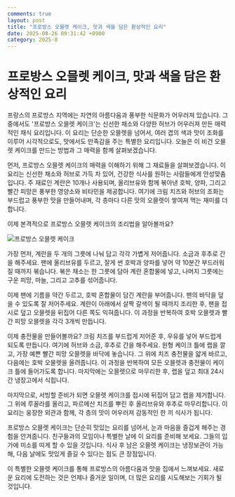 ```yaml
---
comments: true
layout: post
title: "프로방스 오믈렛 케이크, 맛과 색을 담은 환상적인 요리"
date: 2025-08-26 09:31:42 +0900
category: 2025-8
---
```


# 프로방스 오믈렛 케이크, 맛과 색을 담은 환상적인 요리

프랑스의 프로방스 지역에는 자연의 아름다움과 풍부한 식문화가 어우러져 있습니다. 그 중에서도 '프로방스 오믈렛 케이크'는 신선한 채소와 다양한 허브가 어우러져 만든 매력적인 채식 요리입니다. 이 요리는 단순한 오믈렛을 넘어서, 여러 겹의 색과 맛이 조화를 이루어 시각적으로도, 맛에서도 만족감을 주는 특별한 요리입니다. 오늘은 이 비건 오믈렛 케이크를 만드는 방법과 그 매력을 함께 살펴보겠습니다.

먼저, 프로방스 오믈렛 케이크의 매력을 이해하기 위해 그 재료들을 살펴보겠습니다. 이 요리는 신선한 채소와 허브로 가득 차 있어, 건강한 식사를 원하는 사람들에게 안성맞춤입니다. 주 재료인 계란은 10개나 사용되며, 올리브유와 함께 볶아낸 호박, 양파, 그리고 빨간 피망은 풍부한 영양소와 비타민을 제공합니다. 여기에 크림 치즈와 허브의 조화는 부드럽고 풍부한 맛을 만들어내며, 각 층마다 다른 맛의 오믈렛이 쌓여져 먹는 재미를 더합니다.

이제 본격적으로 프로방스 오믈렛 케이크의 조리법을 알아볼까요? 

![프로방스 오믈렛 케이크](https://www.themealdb.com/images/media/meals/qwtrtp1511799242.jpg)

가장 먼저, 계란을 두 개의 그릇에 나눠 담고 각각 가볍게 저어줍니다. 소금과 후추로 간을 해주세요. 팬에 올리브유를 두르고, 잘게 썬 호박과 양파를 넣어 약 10분간 부드러워질 때까지 볶습니다. 볶은 채소는 한 그릇에 담아 계란 혼합물에 넣고, 나머지 그릇에는 구운 피망, 마늘, 그리고 고추를 섞어줍니다.

이제 팬에 기름을 약간 두르고, 호박 혼합물이 담긴 계란을 부어줍니다. 팬의 바닥을 덮을 수 있도록 잘 저어주세요. 계란이 아래에서 살짝 갈색이 될 때까지 조리한 후, 팬을 접시로 덮고 오믈렛을 뒤집어 다른 쪽도 익혀줍니다. 이 과정을 반복하여 호박 오믈렛과 빨간 피망 오믈렛을 각각 3개씩 만듭니다. 

이제 충전물을 만들어볼까요? 크림 치즈를 부드럽게 저어준 후, 우유를 넣어 부드럽게 되도록 만듭니다. 여기에 허브와 소금, 후추로 간을 해주세요. 원형 케이크 틀에 랩을 깔고, 가장 예쁜 빨간 피망 오믈렛을 바닥에 놓습니다. 그 위에 치즈 충전물을 얇게 바르고, 다음에는 호박 오믈렛을 올려줍니다. 이 과정을 반복하여 모든 오믈렛과 충전물이 케이크 틀에 들어가도록 합니다. 마지막에는 오믈렛으로 마무리한 후, 랩을 덮고 최대 24시간 냉장고에서 식힙니다.

마지막으로, 서빙할 준비가 되면 오믈렛 케이크를 접시에 뒤집어 담고 랩을 제거합니다. 그 위에 루꼴라를 올리고, 파르메산 치즈를 뿌린 후 올리브유와 후추로 마무리합니다. 이 요리는 웅장한 외관과 함께, 각 층의 맛이 어우러져 감동적인 한 끼 식사가 됩니다.

프로방스 오믈렛 케이크는 단순히 맛있는 요리를 넘어서, 눈과 마음을 즐겁게 해주는 경험을 안겨줍니다. 친구들과의 모임이나 특별한 날에 이 요리를 준비해 보세요. 그들의 입가에 미소를 띠게 할 수 있을 것입니다. 식사 후 남은 오믈렛 케이크는 냉장보관이 가능해, 다음 날에도 맛있게 즐길 수 있다는 점도 큰 장점입니다. 

이 특별한 오믈렛 케이크를 통해 프로방스의 아름다움과 맛을 집에서 느껴보세요. 새로운 요리에 도전하는 것은 언제나 즐거운 일이며, 더 많은 요리를 시도해보는 기회가 될 것입니다.